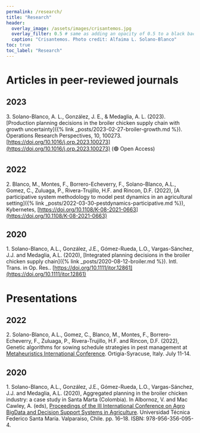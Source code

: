 ```yaml
---
permalink: /research/
title: "Research"
header:
  overlay_image: /assets/images/crisantemos.jpg
  overlay_filter: 0.5 # same as adding an opacity of 0.5 to a black background
  caption: "Crisantemos. Photo credit: Alfaima L. Solano-Blanco"
toc: true
toc_label: "Research"
---
```


<script async src="https://badge.dimensions.ai/badge.js" charset="utf-8"></script>

# Articles in peer-reviewed journals

## 2023

3\. Solano-Blanco, A. L., González, J. E., & Medaglia, A. L. (2023). [Production planning decisions in the broiler chicken supply chain with growth uncertainty]({% link _posts/2023-02-27-broiler-growth.md %}). Operations Research Perspectives, 10, 100273. [https://doi.org/10.1016/j.orp.2023.100273](https://doi.org/10.1016/j.orp.2023.100273) (🟢 Open Access)

## 2022

2\. Blanco, M., Montes, F., Borrero-Echeverry, F., Solano-Blanco, A.L., Gomez, C., Zuluaga, P., Rivera-Trujillo, H.F. and Rincon, D.F. (2022), [A participative system methodology to model pest dynamics in an agricultural setting]({% link _posts/2022-03-30-pestdynamics-participative.md %}), Kybernetes, [https://doi.org/10.1108/K-08-2021-0663](https://doi.org/10.1108/K-08-2021-0663) <span class="__dimensions_badge_embed__" data-doi="10.1108/K-08-2021-0663" data-style="small_rectangle"></span>

## 2020

1\. Solano-Blanco, A.L., González, J.E., Gómez-Rueda, L.O., Vargas-Sánchez, J.J. and Medaglia, A.L. (2020), [Integrated planning decisions in the broiler chicken supply chain]({% link _posts/2020-08-12-broiler.md %}). Intl. Trans. in Op. Res.. [https://doi.org/10.1111/itor.12861](https://doi.org/10.1111/itor.12861) <span class="__dimensions_badge_embed__" data-doi="10.1111/itor.12861" data-style="small_rectangle"></span>

# Presentations

## 2022

2\. Solano-Blanco, A.L., Gomez, C., Blanco, M., Montes, F., Borrero-Echeverry, F., Zuluaga, P., Rivera-Trujillo, H.F. and Rincon, D.F. (2022), Genetic algorithms for sowing schedule strategies in pest management at [Metaheuristics International Conference](https://www.ants-lab.it/mic2022/). Ortigia-Syracuse, Italy. July 11-14.

## 2020

1\. Solano-Blanco, A.L., González, J.E., Gómez-Rueda, L.O., Vargas-Sánchez, J.J. and Medaglia, A.L. (2020), Aggregated planning in the broiler chicken industry: a case study in Santa Marta (Colombia). In Albornoz, V. and Mac Cawley, A. (eds), [Proceedings of the III International Conference on Agro BigData and Decision Support Systems in Agriculture](https://www.researchgate.net/publication/341090550_Proceedings_of_BigDSSAgro_2019_III_International_Conference_on_Agro_BigData_and_Decision_Support_Systems_in_Agriculture). Universidad Técnica Federico Santa María. Valparaiso, Chile. pp. 16–18. ISBN: 978-956-356-095-4.